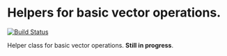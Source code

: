 Helpers for basic vector operations.
====================
[![Build Status](https://travis-ci.org/lukabratos/LBPointKit.png?branch=master)](https://travis-ci.org/lukabratos/LBPointKit)

Helper class for basic vector operations. **Still in progress**.
